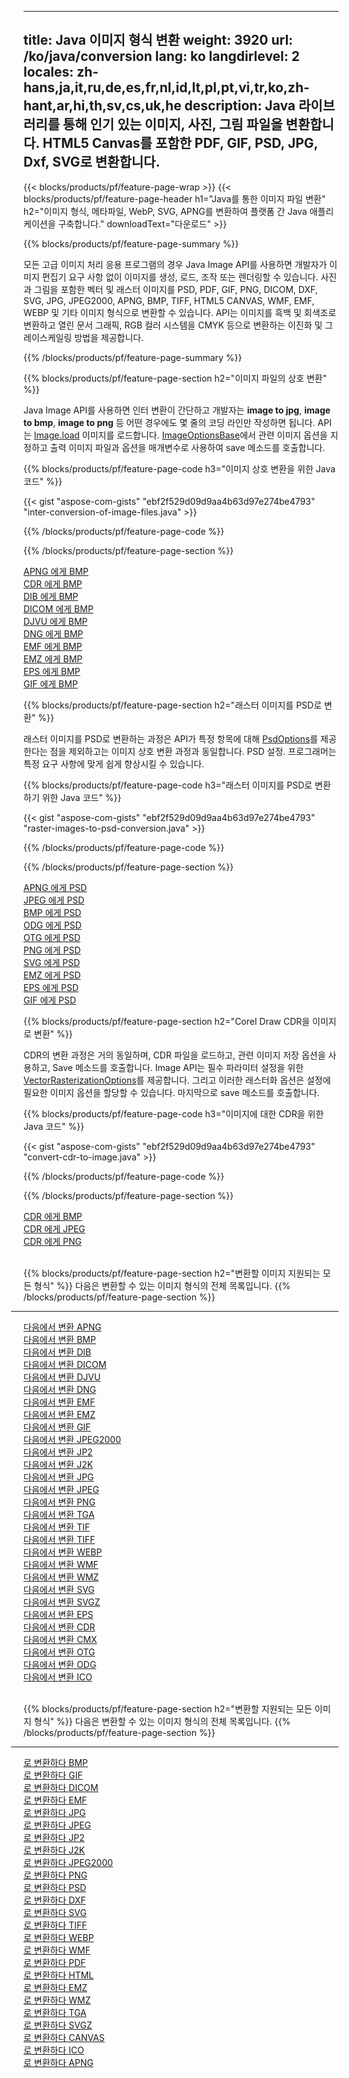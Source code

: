 ﻿
---
title: Java 이미지 형식 변환 
weight: 3920
url: /ko/java/conversion 
lang: ko
langdirlevel: 2
locales: zh-hans,ja,it,ru,de,es,fr,nl,id,lt,pl,pt,vi,tr,ko,zh-hant,ar,hi,th,sv,cs,uk,he
description: Java 라이브러리를 통해 인기 있는 이미지, 사진, 그림 파일을 변환합니다. HTML5 Canvas를 포함한 PDF, GIF, PSD, JPG, Dxf, SVG로 변환합니다.
---

{{< blocks/products/pf/feature-page-wrap >}}
{{< blocks/products/pf/feature-page-header h1="Java를 통한 이미지 파일 변환" h2="이미지 형식, 메타파일, WebP, SVG, APNG를 변환하여 플랫폼 간 Java 애플리케이션을 구축합니다." downloadText="다운로드" >}}

{{% blocks/products/pf/feature-page-summary %}}

모든 고급 이미지 처리 응용 프로그램의 경우 Java Image API를 사용하면 개발자가 이미지 편집기 요구 사항 없이 이미지를 생성, 로드, 조작 또는 렌더링할 수 있습니다. 사진과 그림을 포함한 벡터 및 래스터 이미지를 PSD, PDF, GIF, PNG, DICOM, DXF, SVG, JPG, JPEG2000, APNG, BMP, TIFF, HTML5 CANVAS, WMF, EMF, WEBP 및 기타 이미지 형식으로 변환할 수 있습니다. API는 이미지를 흑백 및 회색조로 변환하고 열린 문서 그래픽, RGB 컬러 시스템을 CMYK 등으로 변환하는 이진화 및 그레이스케일링 방법을 제공합니다.

{{% /blocks/products/pf/feature-page-summary  %}}

{{% blocks/products/pf/feature-page-section  h2="이미지 파일의 상호 변환" %}}

Java Image API를 사용하면 인터 변환이 간단하고 개발자는 **image to jpg**, **image to bmp**, **image to png** 등 어떤 경우에도 몇 줄의 코딩 라인만 작성하면 됩니다. API는 [Image.load](https://apireference.aspose.com/imaging/java/com.aspose.imaging/Image#load-java.lang.String-) 이미지를 로드합니다. [ImageOptionsBase](https://apireference.aspose.com/imaging/java/com.aspose.imaging/ImageOptionsBase)에서 관련 이미지 옵션을 지정하고 출력 이미지 파일과 옵션을 매개변수로 사용하여 save 메소드를 호출합니다.

{{% blocks/products/pf/feature-page-code h3="이미지 상호 변환을 위한 Java 코드" %}}

{{< gist "aspose-com-gists" "ebf2f529d09d9aa4b63d97e274be4793" "inter-conversion-of-image-files.java" >}}

{{% /blocks/products/pf/feature-page-code  %}}

{{% /blocks/products/pf/feature-page-section %}}

<div class="container-fluid productfamilypage bg-gray">
    <div class="convertypes bg-gray agp-content section">
        <div class="container">
		<div class="row other-converters">
		   <div class="col-md-2 other-converter remove-lp remove-rp">
		      <a href="/imaging/ko/java/conversion/apng-to-bmp/">APNG 에게 BMP</a>
		   </div>
		   <div class="col-md-2 other-converter remove-lp remove-rp">
		      <a href="/imaging/ko/java/conversion/cdr-to-bmp/">CDR 에게 BMP</a>
		   </div>
		   <div class="col-md-2 other-converter remove-lp remove-rp">
		      <a href="/imaging/ko/java/conversion/dib-to-bmp/">DIB 에게 BMP</a>
		   </div>
		   <div class="col-md-2 other-converter remove-lp remove-rp">
		      <a href="/imaging/ko/java/conversion/dicom-to-bmp/">DICOM 에게 BMP</a>
		   </div>
 		   <div class="col-md-2 other-converter remove-lp remove-rp">
		      <a href="/imaging/ko/java/conversion/djvu-to-bmp/">DJVU 에게 BMP</a>
		   </div>
		   <div class="col-md-2 other-converter remove-lp remove-rp">
		      <a href="/imaging/ko/java/conversion/dng-to-bmp/">DNG 에게 BMP</a>
		   </div>
		   <div class="col-md-2 other-converter remove-lp remove-rp">
		      <a href="/imaging/ko/java/conversion/emf-to-bmp/">EMF 에게 BMP</a>
		   </div>
		   <div class="col-md-2 other-converter remove-lp remove-rp">
		      <a href="/imaging/ko/java/conversion/emz-to-bmp/">EMZ 에게 BMP</a>
		   </div>
		   <div class="col-md-2 other-converter remove-lp remove-rp">
		      <a href="/imaging/ko/java/conversion/eps-to-bmp/">EPS 에게 BMP</a>
		   </div>
		   <div class="col-md-2 other-converter remove-lp remove-rp">
		      <a href="/imaging/ko/java/conversion/gif-to-bmp/">GIF 에게 BMP</a>
		   </div>
		</div>
	</div>
    </div>
</div>

{{% blocks/products/pf/feature-page-section  h2="래스터 이미지를 PSD로 변환" %}}

래스터 이미지를 PSD로 변환하는 과정은 API가 특정 항목에 대해 [PsdOptions](https://apireference.aspose.com/imaging/java/com.aspose.imaging.imageoptions/PsdOptions)를 제공한다는 점을 제외하고는 이미지 상호 변환 과정과 동일합니다. PSD 설정. 프로그래머는 특정 요구 사항에 맞게 쉽게 향상시킬 수 있습니다.

{{% blocks/products/pf/feature-page-code h3="래스터 이미지를 PSD로 변환하기 위한 Java 코드" %}}

{{< gist "aspose-com-gists" "ebf2f529d09d9aa4b63d97e274be4793" "raster-images-to-psd-conversion.java" >}}

{{% /blocks/products/pf/feature-page-code  %}}

{{% /blocks/products/pf/feature-page-section %}}

<div class="container-fluid productfamilypage bg-gray">
    <div class="convertypes bg-gray agp-content section">
        <div class="container">
		<div class="row other-converters">
		   <div class="col-md-2 other-converter remove-lp remove-rp">
		      <a href="/imaging/ko/java/conversion/apng-to-PSD/">APNG 에게 PSD</a>
		   </div>
		   <div class="col-md-2 other-converter remove-lp remove-rp">
		      <a href="/imaging/ko/java/conversion/jpeg-to-PSD/">JPEG 에게 PSD</a>
		   </div>
		   <div class="col-md-2 other-converter remove-lp remove-rp">
		      <a href="/imaging/ko/java/conversion/bmp-to-PSD/">BMP 에게 PSD</a>
		   </div>
		   <div class="col-md-2 other-converter remove-lp remove-rp">
		      <a href="/imaging/ko/java/conversion/odg-to-PSD/">ODG 에게 PSD</a>
		   </div>
 		   <div class="col-md-2 other-converter remove-lp remove-rp">
		      <a href="/imaging/ko/java/conversion/otg-to-PSD/">OTG 에게 PSD</a>
		   </div>
		   <div class="col-md-2 other-converter remove-lp remove-rp">
		      <a href="/imaging/ko/java/conversion/png-to-PSD/">PNG 에게 PSD</a>
		   </div>
		   <div class="col-md-2 other-converter remove-lp remove-rp">
		      <a href="/imaging/ko/java/conversion/svg-to-PSD/">SVG 에게 PSD</a>
		   </div>
		   <div class="col-md-2 other-converter remove-lp remove-rp">
		      <a href="/imaging/ko/java/conversion/emz-to-PSD/">EMZ 에게 PSD</a>
		   </div>
		   <div class="col-md-2 other-converter remove-lp remove-rp">
		      <a href="/imaging/ko/java/conversion/eps-to-PSD/">EPS 에게 PSD</a>
		   </div>
		   <div class="col-md-2 other-converter remove-lp remove-rp">
		      <a href="/imaging/ko/java/conversion/gif-to-PSD/">GIF 에게 PSD</a>
		   </div>
		</div>
	</div>
    </div>
</div>

{{% blocks/products/pf/feature-page-section  h2="Corel Draw CDR을 이미지로 변환" %}}

CDR의 변환 과정은 거의 동일하며, CDR 파일을 로드하고, 관련 이미지 저장 옵션을 사용하고, Save 메소드를 호출합니다. Image API는 필수 파라미터 설정을 위한 [VectorRasterizationOptions](https://apireference.aspose.com/imaging/java/com.aspose.imaging.imageoptions/vectorrasterizationoptions)를 제공합니다. 그리고 이러한 래스터화 옵션은 설정에 필요한 이미지 옵션을 할당할 수 있습니다. 마지막으로 save 메소드를 호출합니다. 

{{% blocks/products/pf/feature-page-code h3="이미지에 대한 CDR을 위한 Java 코드" %}}

{{< gist "aspose-com-gists" "ebf2f529d09d9aa4b63d97e274be4793" "convert-cdr-to-image.java" >}}

{{% /blocks/products/pf/feature-page-code  %}}

{{% /blocks/products/pf/feature-page-section %}}

<div class="container-fluid productfamilypage bg-gray">
    <div class="convertypes bg-gray agp-content section">
        <div class="container">
		<div class="row other-converters">
		   <div class="col-md-2 other-converter remove-lp remove-rp">
		      <a href="/imaging/ko/java/conversion/CDR-to-bmp/">CDR 에게 BMP</a>
		   </div>
		   <div class="col-md-2 other-converter remove-lp remove-rp">
		      <a href="/imaging/ko/java/conversion/CDR-to-jpeg/">CDR 에게 JPEG</a>
		   </div>
		   <div class="col-md-2 other-converter remove-lp remove-rp">
		      <a href="/imaging/ko/java/conversion/CDR-to-png/">CDR 에게 PNG</a>
		   </div>		   
		</div>
	</div>
    </div>
</div>
<br/>

{{% blocks/products/pf/feature-page-section  h2="변환할 이미지 지원되는 모든 형식" %}}
다음은 변환할 수 있는 이미지 형식의 전체 목록입니다.
{{% /blocks/products/pf/feature-page-section %}}
<div class="container-fluid productfamilypage bg-gray">
    <div class="convertypes bg-gray agp-content section">
        <div class="container">
                <hr style="margin-left:-20px;"/>
		<div class="row other-converters">
		    <div class='col-md-2 other-converter remove-lp remove-rp'><a href="/imaging/ko/java/conversion/from/apng" >다음에서 변환 APNG</a></div>
<div class='col-md-2 other-converter remove-lp remove-rp'><a href="/imaging/ko/java/conversion/from/bmp" >다음에서 변환 BMP</a></div>
<div class='col-md-2 other-converter remove-lp remove-rp'><a href="/imaging/ko/java/conversion/from/dib" >다음에서 변환 DIB</a></div>
<div class='col-md-2 other-converter remove-lp remove-rp'><a href="/imaging/ko/java/conversion/from/dicom" >다음에서 변환 DICOM</a></div>
<div class='col-md-2 other-converter remove-lp remove-rp'><a href="/imaging/ko/java/conversion/from/djvu" >다음에서 변환 DJVU</a></div>
<div class='col-md-2 other-converter remove-lp remove-rp'><a href="/imaging/ko/java/conversion/from/dng" >다음에서 변환 DNG</a></div>
<div class='col-md-2 other-converter remove-lp remove-rp'><a href="/imaging/ko/java/conversion/from/emf" >다음에서 변환 EMF</a></div>
<div class='col-md-2 other-converter remove-lp remove-rp'><a href="/imaging/ko/java/conversion/from/emz" >다음에서 변환 EMZ</a></div>
<div class='col-md-2 other-converter remove-lp remove-rp'><a href="/imaging/ko/java/conversion/from/gif" >다음에서 변환 GIF</a></div>
<div class='col-md-2 other-converter remove-lp remove-rp'><a href="/imaging/ko/java/conversion/from/jpeg2000" >다음에서 변환 JPEG2000</a></div>
<div class='col-md-2 other-converter remove-lp remove-rp'><a href="/imaging/ko/java/conversion/from/jp2" >다음에서 변환 JP2</a></div>
<div class='col-md-2 other-converter remove-lp remove-rp'><a href="/imaging/ko/java/conversion/from/j2k" >다음에서 변환 J2K</a></div>
<div class='col-md-2 other-converter remove-lp remove-rp'><a href="/imaging/ko/java/conversion/from/jpg" >다음에서 변환 JPG</a></div>
<div class='col-md-2 other-converter remove-lp remove-rp'><a href="/imaging/ko/java/conversion/from/jpeg" >다음에서 변환 JPEG</a></div>
<div class='col-md-2 other-converter remove-lp remove-rp'><a href="/imaging/ko/java/conversion/from/png" >다음에서 변환 PNG</a></div>
<div class='col-md-2 other-converter remove-lp remove-rp'><a href="/imaging/ko/java/conversion/from/tga" >다음에서 변환 TGA</a></div>
<div class='col-md-2 other-converter remove-lp remove-rp'><a href="/imaging/ko/java/conversion/from/tif" >다음에서 변환 TIF</a></div>
<div class='col-md-2 other-converter remove-lp remove-rp'><a href="/imaging/ko/java/conversion/from/tiff" >다음에서 변환 TIFF</a></div>
<div class='col-md-2 other-converter remove-lp remove-rp'><a href="/imaging/ko/java/conversion/from/webp" >다음에서 변환 WEBP</a></div>
<div class='col-md-2 other-converter remove-lp remove-rp'><a href="/imaging/ko/java/conversion/from/wmf" >다음에서 변환 WMF</a></div>
<div class='col-md-2 other-converter remove-lp remove-rp'><a href="/imaging/ko/java/conversion/from/wmz" >다음에서 변환 WMZ</a></div>
<div class='col-md-2 other-converter remove-lp remove-rp'><a href="/imaging/ko/java/conversion/from/svg" >다음에서 변환 SVG</a></div>
<div class='col-md-2 other-converter remove-lp remove-rp'><a href="/imaging/ko/java/conversion/from/svgz" >다음에서 변환 SVGZ</a></div>
<div class='col-md-2 other-converter remove-lp remove-rp'><a href="/imaging/ko/java/conversion/from/eps" >다음에서 변환 EPS</a></div>
<div class='col-md-2 other-converter remove-lp remove-rp'><a href="/imaging/ko/java/conversion/from/cdr" >다음에서 변환 CDR</a></div>
<div class='col-md-2 other-converter remove-lp remove-rp'><a href="/imaging/ko/java/conversion/from/cmx" >다음에서 변환 CMX</a></div>
<div class='col-md-2 other-converter remove-lp remove-rp'><a href="/imaging/ko/java/conversion/from/otg" >다음에서 변환 OTG</a></div>
<div class='col-md-2 other-converter remove-lp remove-rp'><a href="/imaging/ko/java/conversion/from/odg" >다음에서 변환 ODG</a></div>
<div class='col-md-2 other-converter remove-lp remove-rp'><a href="/imaging/ko/java/conversion/from/ico" >다음에서 변환 ICO</a></div>
                </div>
        </div>
    </div>
</div>
<br/>

{{% blocks/products/pf/feature-page-section  h2="변환할 지원되는 모든 이미지 형식" %}}
다음은 변환할 수 있는 이미지 형식의 전체 목록입니다.
{{% /blocks/products/pf/feature-page-section %}}
<div class="container-fluid productfamilypage bg-gray">
    <div class="convertypes bg-gray agp-content section">
        <div class="container">
	        <hr style="margin-left:-20px;"/>
		<div class="row other-converters">
		    <div class='col-md-2 other-converter remove-lp remove-rp'><a href="/imaging/ko/java/conversion/to/bmp" >로 변환하다 BMP</a></div>
<div class='col-md-2 other-converter remove-lp remove-rp'><a href="/imaging/ko/java/conversion/to/gif" >로 변환하다 GIF</a></div>
<div class='col-md-2 other-converter remove-lp remove-rp'><a href="/imaging/ko/java/conversion/to/dicom" >로 변환하다 DICOM</a></div>
<div class='col-md-2 other-converter remove-lp remove-rp'><a href="/imaging/ko/java/conversion/to/emf" >로 변환하다 EMF</a></div>
<div class='col-md-2 other-converter remove-lp remove-rp'><a href="/imaging/ko/java/conversion/to/jpg" >로 변환하다 JPG</a></div>
<div class='col-md-2 other-converter remove-lp remove-rp'><a href="/imaging/ko/java/conversion/to/jpeg" >로 변환하다 JPEG</a></div>
<div class='col-md-2 other-converter remove-lp remove-rp'><a href="/imaging/ko/java/conversion/to/jp2" >로 변환하다 JP2</a></div>
<div class='col-md-2 other-converter remove-lp remove-rp'><a href="/imaging/ko/java/conversion/to/j2k" >로 변환하다 J2K</a></div>
<div class='col-md-2 other-converter remove-lp remove-rp'><a href="/imaging/ko/java/conversion/to/jpeg2000" >로 변환하다 JPEG2000</a></div>
<div class='col-md-2 other-converter remove-lp remove-rp'><a href="/imaging/ko/java/conversion/to/png" >로 변환하다 PNG</a></div>
<div class='col-md-2 other-converter remove-lp remove-rp'><a href="/imaging/ko/java/conversion/to/psd" >로 변환하다 PSD</a></div>
<div class='col-md-2 other-converter remove-lp remove-rp'><a href="/imaging/ko/java/conversion/to/dxf" >로 변환하다 DXF</a></div>
<div class='col-md-2 other-converter remove-lp remove-rp'><a href="/imaging/ko/java/conversion/to/svg" >로 변환하다 SVG</a></div>
<div class='col-md-2 other-converter remove-lp remove-rp'><a href="/imaging/ko/java/conversion/to/tiff" >로 변환하다 TIFF</a></div>
<div class='col-md-2 other-converter remove-lp remove-rp'><a href="/imaging/ko/java/conversion/to/webp" >로 변환하다 WEBP</a></div>
<div class='col-md-2 other-converter remove-lp remove-rp'><a href="/imaging/ko/java/conversion/to/wmf" >로 변환하다 WMF</a></div>
<div class='col-md-2 other-converter remove-lp remove-rp'><a href="/imaging/ko/java/conversion/to/pdf" >로 변환하다 PDF</a></div>
<div class='col-md-2 other-converter remove-lp remove-rp'><a href="/imaging/ko/java/conversion/to/html" >로 변환하다 HTML</a></div>
<div class='col-md-2 other-converter remove-lp remove-rp'><a href="/imaging/ko/java/conversion/to/emz" >로 변환하다 EMZ</a></div>
<div class='col-md-2 other-converter remove-lp remove-rp'><a href="/imaging/ko/java/conversion/to/wmz" >로 변환하다 WMZ</a></div>
<div class='col-md-2 other-converter remove-lp remove-rp'><a href="/imaging/ko/java/conversion/to/tga" >로 변환하다 TGA</a></div>
<div class='col-md-2 other-converter remove-lp remove-rp'><a href="/imaging/ko/java/conversion/to/svgz" >로 변환하다 SVGZ</a></div>
<div class='col-md-2 other-converter remove-lp remove-rp'><a href="/imaging/ko/java/conversion/to/canvas" >로 변환하다 CANVAS</a></div>
<div class='col-md-2 other-converter remove-lp remove-rp'><a href="/imaging/ko/java/conversion/to/ico" >로 변환하다 ICO</a></div>
<div class='col-md-2 other-converter remove-lp remove-rp'><a href="/imaging/ko/java/conversion/to/apng" >로 변환하다 APNG</a></div>
                </div>
        </div>
    </div>
</div>
<br/>

